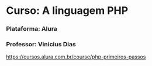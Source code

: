 # Curso: A linguagem PHP
### Plataforma: Alura
### Professor: Vinicius Dias

https://cursos.alura.com.br/course/php-primeiros-passos
